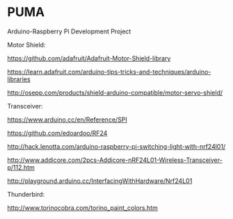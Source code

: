 # PUMA
Arduino-Raspberry Pi Development Project

Motor Shield:

https://github.com/adafruit/Adafruit-Motor-Shield-library

https://learn.adafruit.com/arduino-tips-tricks-and-techniques/arduino-libraries

http://osepp.com/products/shield-arduino-compatible/motor-servo-shield/

Transceiver:

https://www.arduino.cc/en/Reference/SPI

https://github.com/edoardoo/RF24

http://hack.lenotta.com/arduino-raspberry-pi-switching-light-with-nrf24l01/

http://www.addicore.com/2pcs-Addicore-nRF24L01-Wireless-Transceiver-p/112.htm

http://playground.arduino.cc/InterfacingWithHardware/Nrf24L01

Thunderbird:

http://www.torinocobra.com/torino_paint_colors.htm

